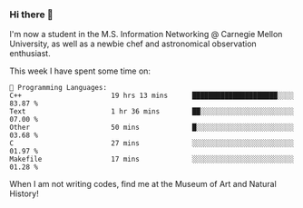 ### Hi there 👋

I'm now a student in the M.S. Information Networking @ Carnegie Mellon University, as well as a newbie chef and astronomical observation enthusiast. 



<!--START_SECTION:waka-->
This week I have spent some time on: 

```text
💬 Programming Languages: 
C++                      19 hrs 13 mins      █████████████████████░░░░   83.87 % 
Text                     1 hr 36 mins        ██░░░░░░░░░░░░░░░░░░░░░░░   07.00 % 
Other                    50 mins             █░░░░░░░░░░░░░░░░░░░░░░░░   03.68 % 
C                        27 mins             ░░░░░░░░░░░░░░░░░░░░░░░░░   01.97 % 
Makefile                 17 mins             ░░░░░░░░░░░░░░░░░░░░░░░░░   01.28 % 
```


<!--END_SECTION:waka-->

When I am not writing codes, find me at the Museum of Art and Natural History!

